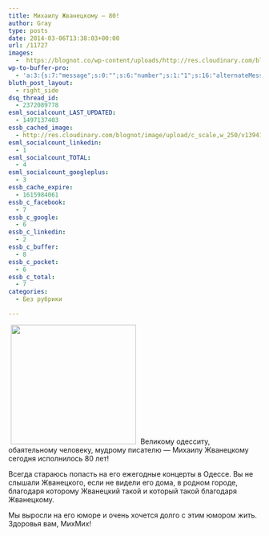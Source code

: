 ```yaml
---
title: Михаилу Жванецкому — 80!
author: Gray
type: posts
date: 2014-03-06T13:38:03+00:00
url: /11727
images:
  -  https://blognot.co/wp-content/uploads/http://res.cloudinary.com/blognot/image/upload/c_scale,w_250/v1394112954/jv_kj8bia.jpg
wp-to-buffer-pro:
  - 'a:3:{s:7:"message";s:0:"";s:6:"number";s:1:"1";s:16:"alternateMessage";s:0:"";}'
bluth_post_layout:
  - right_side
dsq_thread_id:
  - 2372089778
esml_socialcount_LAST_UPDATED:
  - 1497137403
essb_cached_image:
  - http://res.cloudinary.com/blognot/image/upload/c_scale,w_250/v1394112954/jv_kj8bia.jpg
esml_socialcount_linkedin:
  - 1
esml_socialcount_TOTAL:
  - 4
esml_socialcount_googleplus:
  - 3
essb_cache_expire:
  - 1615984061
essb_c_facebook:
  - 7
essb_c_google:
  - 6
essb_c_linkedin:
  - 2
essb_c_buffer:
  - 8
essb_c_pocket:
  - 6
essb_c_total:
  - 7
categories:
  - Без рубрики

---
```








<img data-attachment-id="11728" data-permalink="https://blognot.co/11727/jv_kj8bia" data-orig-file="https://i0.wp.com/blognot.co/wp-content/uploads/http://res.cloudinary.com/blognot/image/upload/c_scale,w_250/v1394112954/jv_kj8bia.jpg?fit=250%2C238&ssl=1" data-orig-size="250,238" data-comments-opened="0" data-image-meta="{&quot;aperture&quot;:&quot;0&quot;,&quot;credit&quot;:&quot;&quot;,&quot;camera&quot;:&quot;&quot;,&quot;caption&quot;:&quot;&quot;,&quot;created_timestamp&quot;:&quot;0&quot;,&quot;copyright&quot;:&quot;&quot;,&quot;focal_length&quot;:&quot;0&quot;,&quot;iso&quot;:&quot;0&quot;,&quot;shutter_speed&quot;:&quot;0&quot;,&quot;title&quot;:&quot;jv_kj8bia&quot;}" data-image-title="jv_kj8bia" data-image-description="" data-medium-file="https://i0.wp.com/blognot.co/wp-content/uploads/http://res.cloudinary.com/blognot/image/upload/c_scale,w_250/v1394112954/jv_kj8bia.jpg?fit=250%2C238&ssl=1" data-large-file="https://i0.wp.com/blognot.co/wp-content/uploads/http://res.cloudinary.com/blognot/image/upload/c_scale,w_250/v1394112954/jv_kj8bia.jpg?fit=250%2C238&ssl=1" class="alignleft wp-image-11728" style="margin-left: 5px; margin-right: 5px;" alt="" src="https://i2.wp.com/res.cloudinary.com/blognot/image/upload/c_scale,w_250/v1394112954/jv_kj8bia.jpg?resize=250%2C238&#038;ssl=1" width="250" height="238" data-recalc-dims="1" /> Великому одесситу, обаятельному человеку, мудрому писателю — Михаилу Жванецкому сегодня исполнилось 80 лет!

Всегда стараюсь попасть на его ежегодные концерты в Одессе. Вы не слышали Жванецкого, если не видели его дома, в родном городе, благодаря которому Жванецкий такой и который такой благодаря Жванецкому.

Мы выросли на его юморе и очень хочется долго с этим юмором жить. Здоровья вам, МихМих!